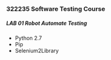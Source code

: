 ### 322235 Software Testing Course 

##### LAB 01 Robot Automate Testing
 - Python 2.7 
 - Pip
 - Selenium2Library
